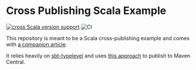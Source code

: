 # Cross Publishing Scala Example

[![cross Scala version support](https://index.scala-lang.org/toniogela/cross/cross/latest.svg)](https://index.scala-lang.org/toniogela/cross/cross) ![CI](https://github.com/TonioGela/cross/workflows/Continuous%20Integration/badge.svg)

This repository is meant to be a Scala cross-publishing example and comes with [a companion article](https://toniogela.dev/cross-library).

It relies heavily on [sbt-typelevel](https://github.com/typelevel/sbt-typelevel) and uses [this approach](https://typelevel.org/sbt-typelevel/secrets.html) to publish to Maven Central.

